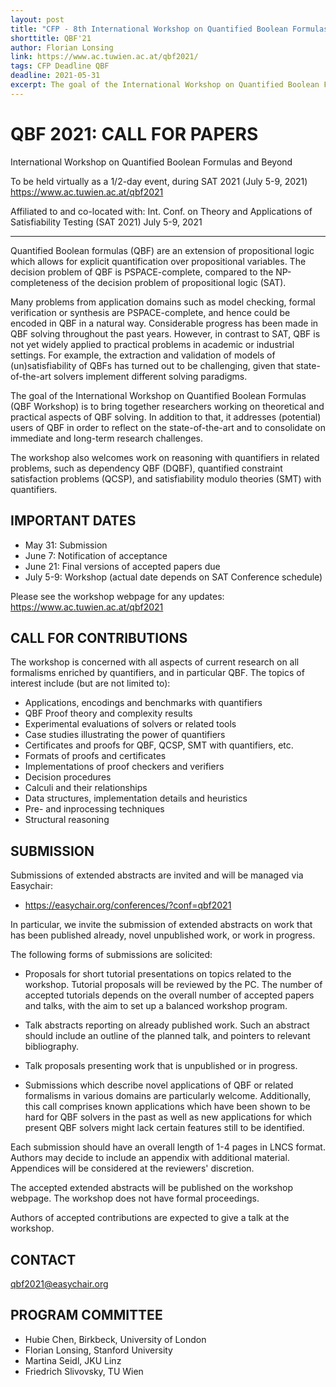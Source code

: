 ```yaml
---
layout: post
title: "CFP - 8th International Workshop on Quantified Boolean Formulas and Beyond"
shorttitle: QBF'21
author: Florian Lonsing
link: https://www.ac.tuwien.ac.at/qbf2021/
tags: CFP Deadline QBF
deadline: 2021-05-31
excerpt: The goal of the International Workshop on Quantified Boolean Formulas and Beyond is to bring together researchers working on theoretical and practical aspects of QBF solving and related formalisms involving quantifiers. The workshop addresses theoreticians and practitioners in order to reflect on the state-of-the-art in research and to consolidate on immediate and long-term challenges.
---
```


# QBF 2021: CALL FOR PAPERS

International Workshop on
Quantified Boolean Formulas and Beyond

To be held virtually as a 1/2-day event, 
during SAT 2021 (July 5-9, 2021)
https://www.ac.tuwien.ac.at/qbf2021

Affiliated to and co-located with:
Int. Conf. on Theory and Applications
of Satisfiability Testing (SAT 2021)
July 5-9, 2021

-------------------------------------------------------------

Quantified Boolean formulas (QBF) are an extension of propositional
logic which allows for explicit quantification over propositional
variables. The decision problem of QBF is PSPACE-complete, compared to
the NP-completeness of the decision problem of propositional logic (SAT).

Many problems from application domains such as model checking, formal
verification or synthesis are PSPACE-complete, and hence could be
encoded in QBF in a natural way. Considerable progress has been made
in QBF solving throughout the past years. However, in contrast to SAT,
QBF is not yet widely applied to practical problems in academic or
industrial settings. For example, the extraction and validation of
models of (un)satisfiability of QBFs has turned out to be
challenging, given that state-of-the-art solvers implement different
solving paradigms.

The goal of the International Workshop on Quantified Boolean Formulas
(QBF Workshop) is to bring together researchers working on theoretical
and practical aspects of QBF solving. In addition to that, it
addresses (potential) users of QBF in order to reflect on the
state-of-the-art and to consolidate on immediate and long-term
research challenges.

The workshop also welcomes work on reasoning with quantifiers in
related problems, such as dependency QBF (DQBF), quantified constraint
satisfaction problems (QCSP), and satisfiability modulo theories (SMT)
with quantifiers.

## IMPORTANT DATES

- May   31: Submission
- June   7: Notification of acceptance
- June  21: Final versions of accepted papers due
- July 5-9: Workshop (actual date depends on SAT Conference schedule)

Please see the workshop webpage for any updates:
https://www.ac.tuwien.ac.at/qbf2021

## CALL FOR CONTRIBUTIONS

The workshop is concerned with all aspects of current research on all
formalisms enriched by quantifiers, and in particular QBF. The topics
of interest include (but are not limited to):

- Applications, encodings and benchmarks with quantifiers
- QBF Proof theory and complexity results
- Experimental evaluations of solvers or related tools
- Case studies illustrating the power of quantifiers
- Certificates and proofs for QBF, QCSP, SMT with quantifiers, etc.
- Formats of proofs and certificates
- Implementations of proof checkers and verifiers
- Decision procedures
- Calculi and their relationships
- Data structures, implementation details and heuristics
- Pre- and inprocessing techniques
- Structural reasoning

## SUBMISSION

Submissions of extended abstracts are invited and will be managed via
Easychair:

- https://easychair.org/conferences/?conf=qbf2021

In particular, we invite the submission of extended abstracts on work
that has been published already, novel unpublished work, or work in
progress.

The following forms of submissions are solicited:

- Proposals for short tutorial presentations on topics related to the
workshop. Tutorial proposals will be reviewed by the PC. The number
of accepted tutorials depends on the overall number of accepted
papers and talks, with the aim to set up a balanced workshop
program.

- Talk abstracts reporting on already published work. Such an abstract
should include an outline of the planned talk, and pointers to
relevant bibliography.

- Talk proposals presenting work that is unpublished or in progress.

- Submissions which describe novel applications of QBF or related
formalisms in various domains are particularly welcome.
Additionally, this call comprises known applications which have been
shown to be hard for QBF solvers in the past as well as new
applications for which present QBF solvers might lack certain
features still to be identified.

Each submission should have an overall length of 1-4 pages in LNCS
format. Authors may decide to include an appendix with additional
material. Appendices will be considered at the reviewers' discretion.

The accepted extended abstracts will be published on the workshop
webpage. The workshop does not have formal proceedings.

Authors of accepted contributions are expected to give a talk at the
workshop.

## CONTACT

qbf2021@easychair.org

## PROGRAM COMMITTEE

- Hubie Chen, Birkbeck, University of London
- Florian Lonsing, Stanford University
- Martina Seidl, JKU Linz
- Friedrich Slivovsky, TU Wien
